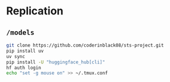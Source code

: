 # Replication

## `/models`

```bash
git clone https://github.com/coderinblack08/sts-project.git
pip install uv
uv sync
pip install -U "huggingface_hub[cli]"
hf auth login
echo "set -g mouse on" >> ~/.tmux.conf
```
